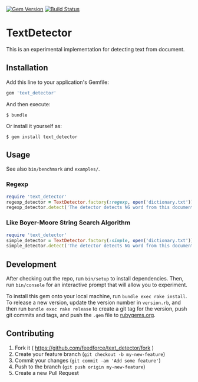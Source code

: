 [![Gem Version](https://badge.fury.io/rb/text_detector.svg)](http://badge.fury.io/rb/text_detector)
[![Build Status](https://travis-ci.org/feedforce/text_detector.svg?branch=master)](https://travis-ci.org/feedforce/text_detector)

# TextDetector

This is an experimental implementation for detecting text from document.

## Installation

Add this line to your application's Gemfile:

```ruby
gem 'text_detector'
```

And then execute:

    $ bundle

Or install it yourself as:

    $ gem install text_detector

## Usage

See also `bin/benchmark` and `examples/`.

### Regexp

```ruby
require 'text_detector'
regexp_detector = TextDetector.factory(:regexp, open('dictionary.txt'))
regexp_detector.detect('The detector detects NG word from this document. The dictionary has many NG words.')
```

### Like Boyer-Moore String Search Algorithm

```ruby
require 'text_detector'
simple_detector = TextDetector.factory(:simple, open('dictionary.txt'))
simple_detector.detect('The detector detects NG word from this document. The dictionary has many NG words.')
```

## Development

After checking out the repo, run `bin/setup` to install dependencies. Then, run `bin/console` for an interactive prompt that will allow you to experiment.

To install this gem onto your local machine, run `bundle exec rake install`. To release a new version, update the version number in `version.rb`, and then run `bundle exec rake release` to create a git tag for the version, push git commits and tags, and push the `.gem` file to [rubygems.org](https://rubygems.org).

## Contributing

1. Fork it ( https://github.com/feedforce/text_detector/fork )
2. Create your feature branch (`git checkout -b my-new-feature`)
3. Commit your changes (`git commit -am 'Add some feature'`)
4. Push to the branch (`git push origin my-new-feature`)
5. Create a new Pull Request

